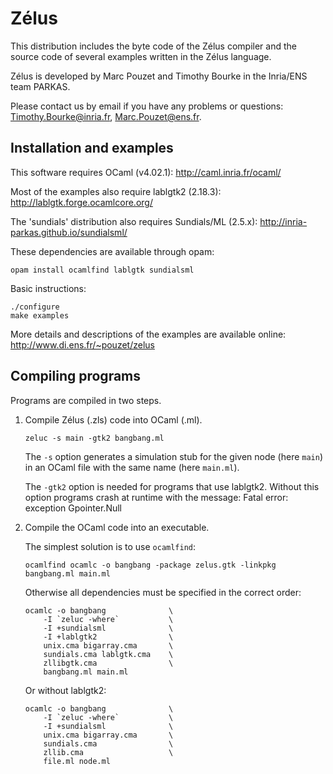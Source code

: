 # Zélus #

This distribution includes the byte code of the Zélus compiler and the
source code of several examples written in the Zélus language.

Zélus is developed by Marc Pouzet and Timothy Bourke in the Inria/ENS team
PARKAS.

Please contact us by email if you have any problems or questions:
<Timothy.Bourke@inria.fr>, <Marc.Pouzet@ens.fr>.

## Installation and examples ##

This software requires OCaml (v4.02.1):
  <http://caml.inria.fr/ocaml/>

Most of the examples also require lablgtk2 (2.18.3):
  <http://lablgtk.forge.ocamlcore.org/>

The 'sundials' distribution also requires Sundials/ML (2.5.x):
  <http://inria-parkas.github.io/sundialsml/>

These dependencies are available through opam:

    opam install ocamlfind lablgtk sundialsml

Basic instructions:

    ./configure
    make examples

More details and descriptions of the examples are available online:
    http://www.di.ens.fr/~pouzet/zelus

## Compiling programs ##

Programs are compiled in two steps.

1.  Compile Zélus (.zls) code into OCaml (.ml).

        zeluc -s main -gtk2 bangbang.ml

    The `-s` option generates a simulation stub for the given node (here
    `main`) in an OCaml file with the same name (here `main.ml`).

    The `-gtk2` option is needed for programs that use lablgtk2. Without
    this option programs crash at runtime with the message:
        Fatal error: exception Gpointer.Null

2.  Compile the OCaml code into an executable.

    The simplest solution is to use `ocamlfind`:

        ocamlfind ocamlc -o bangbang -package zelus.gtk -linkpkg bangbang.ml main.ml

    Otherwise all dependencies must be specified in the correct order:

        ocamlc -o bangbang              \
            -I `zeluc -where`           \
            -I +sundialsml              \
            -I +lablgtk2                \
            unix.cma bigarray.cma       \
            sundials.cma lablgtk.cma    \
            zllibgtk.cma                \
            bangbang.ml main.ml

    Or without lablgtk2:

        ocamlc -o bangbang              \
            -I `zeluc -where`           \
            -I +sundialsml              \
            unix.cma bigarray.cma       \
            sundials.cma                \
            zllib.cma                   \
            file.ml node.ml

